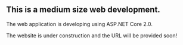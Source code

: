 ## This is a medium size web development.

The web application is developing using ASP.NET Core 2.0. 

The website is under construction and the URL will be provided soon!